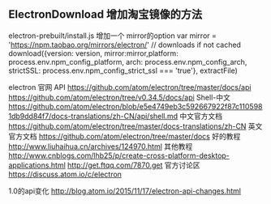 ## ElectronDownload 增加淘宝镜像的方法
electron-prebuilt/install.js
增加一个 mirror的option
var mirror = 'https://npm.taobao.org/mirrors/electron/'
// downloads if not cached
download({version: version, mirror:mirror,platform: process.env.npm_config_platform, arch: process.env.npm_config_arch, strictSSL: process.env.npm_config_strict_ssl === 'true'}, extractFile)


electron 官网
API
https://github.com/atom/electron/tree/master/docs/api
https://github.com/atom/electron/tree/v0.34.5/docs/api
Shell-中文
https://github.com/atom/electron/blob/e5e4749eb3c592667922f87c1105981db9dd84f7/docs-translations/zh-CN/api/shell.md
中文官方文档
https://github.com/atom/electron/tree/master/docs-translations/zh-CN
英文官方文档
https://github.com/atom/electron/tree/master/docs
好的教程
http://www.liuhaihua.cn/archives/124970.html
其他教程
http://www.cnblogs.com/lhb25/p/create-cross-platform-desktop-applications.html
http://get.ftqq.com/7870.get
官方讨论区
https://discuss.atom.io/c/electron

1.0的api变化
http://blog.atom.io/2015/11/17/electron-api-changes.html
